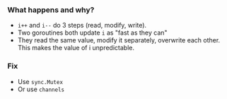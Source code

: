 ### What happens and why?

- `i++` and `i--` do 3 steps (read, modify, write).
- Two goroutines both update `i` as "fast as they can"
- They read the same value, modify it separately, overwrite each other.
This makes the value of i unpredictable.

### Fix

- Use `sync.Mutex`
- Or use `channels`
